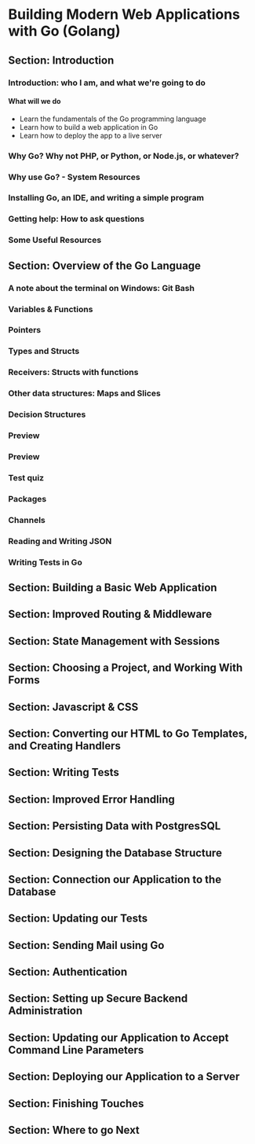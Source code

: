 # Building Modern Web Applications with Go (Golang)

## Section: Introduction

### Introduction: who I am, and what we're going to do

#### What will we do
- Learn the fundamentals of the Go programming language
- Learn how to build a web application in Go
- Learn how to deploy the app to a live server



### Why Go? Why not PHP, or Python, or Node.js, or whatever?
### Why use Go? - System Resources
### Installing Go, an IDE, and writing a simple program
### Getting help: How to ask questions
### Some Useful Resources

## Section: Overview of the Go Language
### A note about the terminal on Windows: Git Bash
### Variables & Functions
### Pointers
### Types and Structs
### Receivers: Structs with functions
### Other data structures: Maps and Slices
### Decision Structures
### Preview
### Preview
### Test quiz
### Packages
### Channels
### Reading and Writing JSON
### Writing Tests in Go

## Section: Building a Basic Web Application 
## Section: Improved Routing & Middleware
## Section: State Management with Sessions 
## Section: Choosing a Project, and Working With Forms
## Section: Javascript & CSS
## Section: Converting our HTML to Go Templates, and Creating Handlers
## Section: Writing Tests
## Section: Improved Error Handling
## Section: Persisting Data with PostgresSQL
## Section: Designing the Database Structure
## Section: Connection our Application to the Database
## Section: Updating our Tests
## Section: Sending Mail using Go
## Section: Authentication
## Section: Setting up Secure Backend Administration
## Section: Updating our Application to Accept Command Line Parameters
## Section: Deploying our Application to a Server
## Section: Finishing Touches
## Section: Where to go Next
